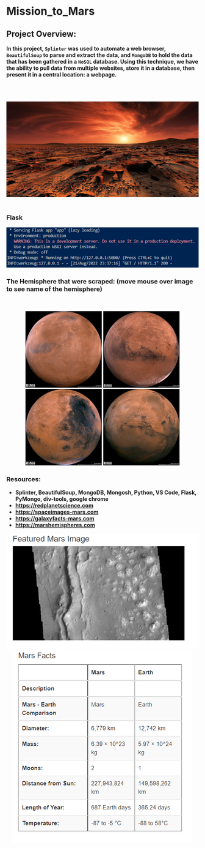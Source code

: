 # Mission_to_Mars



## Project Overview: 

<b>

In this project, `Splinter` was used to automate a web browser, `BeautifulSoup` to parse and extract the data, and `MongoDB` to hold the data that has been gathered in a `NoSQL` database. Using this technique, we have the ability to pull data from multiple websites, store it in a database, then present it in a central location: a webpage.

<br>
<br/>

<p align=center>
<img src="Images/mars.jpg" width=900 height=250>


<br>
<br>

### Flask 

<img src="Images/running_on.png" width=900>

<br>

### The Hemisphere that were scraped: (move mouse over image to see name of the hemisphere)

<br>
<p align=center>
<img src="Images/hem_1.jpg" title="Cerberus Hemisphere "width=200> <img src="Images/hem_2.jpg" title="Schiaparelli Hemisphere" width=200> <img src="Images/hem_3.jpg" title="Syrtis Major Hemisphere"width=200> <img src="Images/hem_4.jpg" title="Valles Marineris Hemisphere" width=200>





<br>

### Resources:

- Splinter, BeautifulSoup, MongoDB, Mongosh, Python, VS Code, Flask, PyMongo, div-tools, google chrome
- https://redplanetscience.com
- https://spaceimages-mars.com
- https://galaxyfacts-mars.com
- https://marshemispheres.com



<p align="center">
<img src="Images/scraped_featured_image.png"> 

<img src="Images/scraped_dataframe.png">
